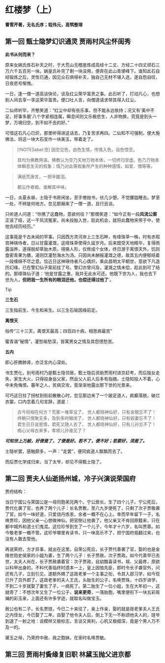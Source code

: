 # 红楼梦（上）

**曹雪芹著，无名氏序；程伟元，高鹗整理**


## 第一回 甄士隐梦幻识通灵 贾雨村风尘怀闺秀

**此书从何而来？**

原来女娲氏炼石补天之时，于大荒山无稽崖炼成高经十二丈、方经二十四丈顽石三万六千五百另一块。娲皇氏补完了剩一块没用，便弃在此山青埂峰下。谁知此石自经锻炼之后，灵性已通，因见众石俱得补天，独自己无材不堪入选，遂自怨自叹，日夜悲号惭愧。

一日，逢一僧一道高谈快论，谈及红尘荣华富贵之事。此石听了，打动凡心，也想到人间去享一享这荣华富贵。便口吐人言，向僧道请求带其得入红尘。

二仙师听毕，齐憨笑道：“红尘中却有些乐事，但不能永远依持；况又有'美中不足，好事多磨'八个字紧相连属，瞬息间则又乐极悲生，人非物换，究竟是到头一梦，万境归空，到不如不去的好。”

可惜这石凡心已炽，那里听得进这话去，乃复苦求再四。二仙知不可强制，便大施佛法，将这一块大石变作一块美玉，带着走了。


> [!NOTE|label:空]
> 因空见色，由色生情，传情入色，自色悟空。
>
> 其均为佛教用语。佛教认为空乃天地万物本体，一切终归空虚。色乃万物本体瞬息生灭的假象；情乃对此等假象所产生的种种感情，如爱、憎等等。

> 满纸荒唐言，一把辛酸泪。
>
> 都云作者痴，谁解其中味。


一日，炎夏永昼，士隐于书房闲坐，至手倦抛书，伏几少憩，不觉朦胧睡去。梦至一处，不辨是何地方。忽见那厢来了一僧一道，且行且谈。

只听道人问道：“你携了这蠢物，意欲何往？”那僧笑道：“如今正有一段**风流公案**正该了结，这一干风流冤家，尚未投胎入世，趁此机会，就将此蠢物夹带于中，使他去经历经历。”

这事竟是千古未闻的罕事。只因西方灵河岸上三生石畔，有绛珠草一株，时有赤瑕宫神瑛侍者，日以甘露灌溉，这绛珠草使得久延岁月。后来既受天地精华，复得雨露滋养，遂得脱却草胎木质，得换人形，仅修成个女体，终日游于离恨天外，饥则食密青果为膳，渴则饮灌愁海水为汤。只因尚未酬报灌溉之德，故其五内便郁结着一段缠绵不尽之意。恰近日这神瑛侍者凡心偶炽，乘此昌明太平朝世，意欲下凡造历幻缘，已在警幻仙子案前挂了号。警幻亦曾问及，灌溉之情未偿，趁此到可了结的。那绛珠仙子道：‘他是甘露之惠，我并无此水可还。他既下世为人，我也去下世为人，**但把我一生所有的眼泪还他，也偿还得过他了**'。


> [!TIP]
> **三生石**
>
> 三生指前生、今生和来生。以三生石喻因缘前定。
>
> **离恨天**
>
> 俗传“三十三天，离恨天最高；四百四十病，相思病最苦”
>
> 蜜青谐“秘情”，灌愁喻愁深，皆寓男女之情及其怨恨愁苦。
>
> **五内**
>
> 即心肝脾肺肾，亦泛言内心深处。

书生贾化，别号雨村乃是甄士隐邻居，甄士隐后资助贾雨村进京赶考，而后独女走失，家生大火，只得投身岳父家，然岳父人前人后多有指摘，士隐知投人不着，心中未免悔恨。暮年之人，贫病交攻，竟渐渐地露出那下世的光景来。

可巧这日拄了拐杖到街前散散心时，忽见那边来了一个跛足道人，疯癫落脱，破烂衣裳，口内念着几句言辞，道是：
> 古今将相在何方？荒冢一堆草没了，
> 世人都晓神仙好，只有金银忘不了！
> 终朝只恨聚无多，及到多时眼闭了，
> 世人都晓神仙好，只有姣妻忘不了！
> 君生日日说恩情，君死又随人去了，
> 世人都晓神仙好，只有儿孙忘不了！
> 痴心父母古来多，孝顺儿孙谁见了？

***可知世上万般，好便是了，了便是好。若不了，便不好；若要好，须是了。***

士隐听罢，感触颇多，一声：“走罢”，便同疯道人飘飘而去了。

而后贾化学成归来，当了太爷，却见不得甄士隐了。


## 第二回 贾夫人仙逝扬州城，冷子兴演说荣国府

贾府结构：

当日宁国公与荣国公是一母同胞弟兄两个。宁公居长，生了四个儿子。宁公死后，贾代化袭了官，也养了两个儿子：长名贾敷，至八九岁便死了，只剩了次子贾敬袭了官，如今一味好道，只爱烧丹炼汞，余者一概不在心上。幸而早年留下一子，名唤贾珍，因他父亲一心想做神仙，把官倒让他袭了。他父亲又不肯回原籍来，只在都中城外和道士们鬼混。这位珍爷到生了一个儿子，今年才十六岁，名叫贾蓉。如今敬老爹一概不管。这珍爷哪里肯读书，只一味高乐不了，把宁国府竟翻过来，也没有人敢去管他。

再说荣府，方才异事，就出在这里。自荣公死后，长子贾代善袭了官，娶的也是金陵世勋史侯家的小姐为妻，生了两个儿子：长子贾赦，次子贾政。如今代善早已去世，太夫人尚在，长子贾赦袭着官：次子贾政，自幼酷喜读书，祖、父最疼，原欲以科甲出身的，不料代善临终时遗本一上，皇上因恤先臣，即时令长子袭官外，问还有几子，立刻引见，遂额外赐了这政老爹一个主事之衔，令其入部习学，如今现已升了员外郎了。这政老爹的夫人王氏，头胎生的公子，名唤贾珠，十四岁进学，不到二十岁就娶了妻生了子，一病死了。第二胎生了一位小姐，生在大年初一，这就奇了：不想次年又生了一位公子，**说来更奇**，一落胎胞，嘴里便衔下一块五彩斑斓的彩玉来，上面还有许多字迹，就取名叫做宝玉。

赦公也有二子，长名贾琏，今已二十来往了，亲上作亲，娶的就是政老爹夫人王氏之内侄女，今已娶了二年。自娶了他令夫人后，倒上下无一不称颂他夫人的，琏爷到退了一射之地：说模样又极标志，言谈又爽利，心机又极细深，竟是个男人万不及一的。


黛玉之母，乃荣府中赦、政之胞妹，在家时名唤贾敏。

## 第三回 贾雨村夤缘复旧职 林黛玉抛父进京都

    




